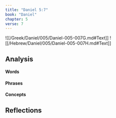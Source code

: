 ```yaml
---
title: "Daniel 5:7"
book: "Daniel"
chapter: 5
verse: 7
---
```

![[/Greek/Daniel/005/Daniel-005-007G.md#Text]]
![[/Hebrew/Daniel/005/Daniel-005-007H.md#Text]]

## Analysis

#### Words

#### Phrases

#### Concepts

## Reflections
